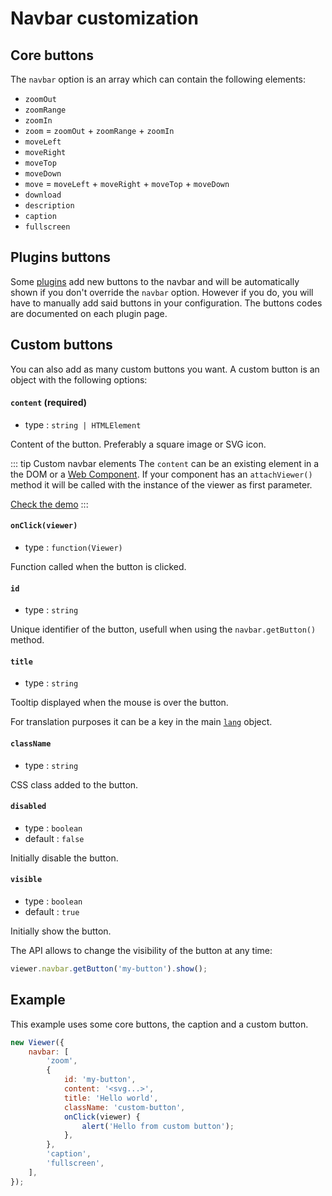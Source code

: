 # Navbar customization

## Core buttons

The `navbar` option is an array which can contain the following elements:

-   `zoomOut`
-   `zoomRange`
-   `zoomIn`
-   `zoom` = `zoomOut` + `zoomRange` + `zoomIn`
-   `moveLeft`
-   `moveRight`
-   `moveTop`
-   `moveDown`
-   `move` = `moveLeft` + `moveRight` + `moveTop` + `moveDown`
-   `download`
-   `description`
-   `caption`
-   `fullscreen`

## Plugins buttons

Some [plugins](../plugins/) add new buttons to the navbar and will be automatically shown if you don't override the `navbar` option. However if you do, you will have to manually add said buttons in your configuration. The buttons codes are documented on each plugin page.

## Custom buttons

You can also add as many custom buttons you want. A custom button is an object with the following options:

#### `content` (required)

-   type : `string | HTMLElement`

Content of the button. Preferably a square image or SVG icon.

::: tip Custom navbar elements
The `content` can be an existing element in a the DOM or a [Web Component](https://developer.mozilla.org/docs/Web/API/Web_components/Using_custom_elements).
If your component has an `attachViewer()` method it will be called with the instance of the viewer as first parameter.

[Check the demo](../demos/advanced/navbar-element.md)
:::

#### `onClick(viewer)`

-   type : `function(Viewer)`

Function called when the button is clicked.

#### `id`

-   type : `string`

Unique identifier of the button, usefull when using the `navbar.getButton()` method.

#### `title`

-   type : `string`

Tooltip displayed when the mouse is over the button.

For translation purposes it can be a key in the main [`lang`](./config.md#lang) object.

#### `className`

-   type : `string`

CSS class added to the button.

#### `disabled`

-   type : `boolean`
-   default : `false`

Initially disable the button.

#### `visible`

-   type : `boolean`
-   default : `true`

Initially show the button.

The API allows to change the visibility of the button at any time:

```js
viewer.navbar.getButton('my-button').show();
```

## Example

This example uses some core buttons, the caption and a custom button.

```js
new Viewer({
    navbar: [
        'zoom',
        {
            id: 'my-button',
            content: '<svg...>',
            title: 'Hello world',
            className: 'custom-button',
            onClick(viewer) {
                alert('Hello from custom button');
            },
        },
        'caption',
        'fullscreen',
    ],
});
```
